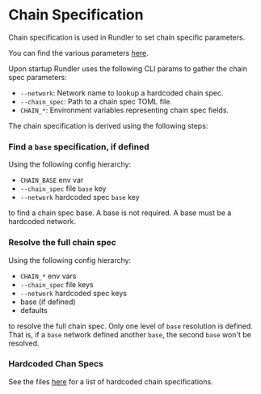 # Chain Specification

Chain specification is used in Rundler to set chain specific parameters.

You can find the various parameters [here](../../crates/types/src/chain.rs).

Upon startup Rundler uses the following CLI params to gather the chain spec parameters:

* `--network`: Network name to lookup a hardcoded chain spec.
* `--chain_spec`: Path to a chain spec TOML file.
* `CHAIN_*`: Environment variables representing chain spec fields.

The chain specification is derived using the following steps:

### Find a `base` specification, if defined

Using the following config hierarchy:

- `CHAIN_BASE` env var
- `--chain_spec` file `base` key
- `--network` hardcoded spec `base` key

to find a chain spec base. A base is not required. A base must be a hardcoded network.

### Resolve the full chain spec

Using the following config hierarchy:

- `CHAIN_*` env vars
- `--chain_spec` file keys
- `--network` hardcoded spec keys
- base (if defined)
- defaults

to resolve the full chain spec. Only one level of `base` resolution is defined. That is, if a `base` network defined another `base`, the second `base` won't be resolved.

### Hardcoded Chan Specs

See the files [here](../../bin/rundler/chain_specs/) for a list of hardcoded chain specifications.
